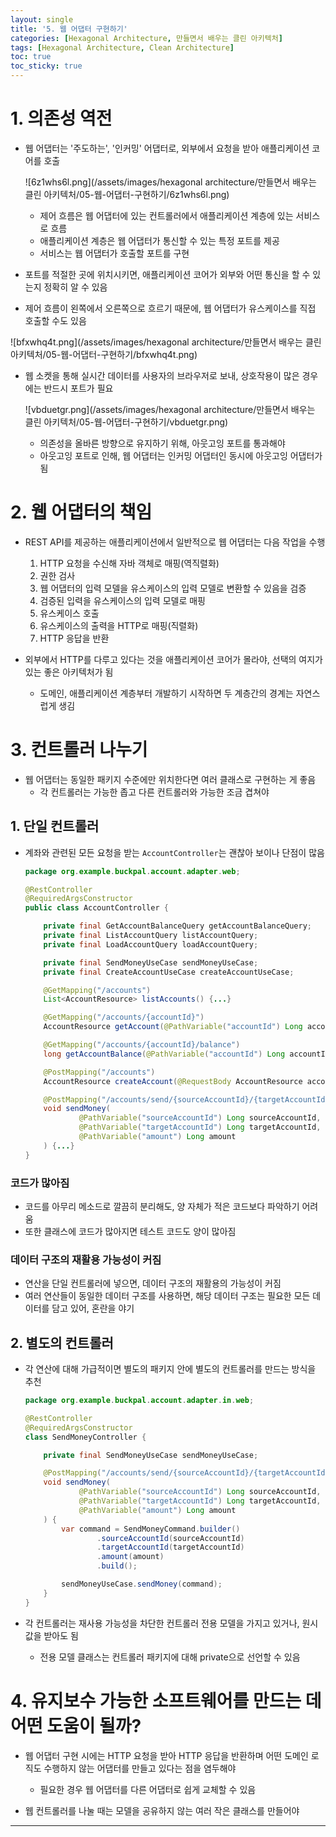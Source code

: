 ```yaml
---
layout: single
title: '5. 웹 어댑터 구현하기'
categories: [Hexagonal Architecture, 만들면서 배우는 클린 아키텍처]
tags: [Hexagonal Architecture, Clean Architecture]
toc: true
toc_sticky: true
---
```


# 1. 의존성 역전

- 웹 어댑터는 '주도하는', '인커밍' 어댑터로, 외부에서 요청을 받아 애플리케이션 코어를 호출
    
    ![6z1whs6l.png](/assets/images/hexagonal architecture/만들면서 배우는 클린 아키텍처/05-웹-어댑터-구현하기/6z1whs6l.png)
    
    - 제어 흐름은 웹 어댑터에 있는 컨트롤러에서 애플리케이션 계층에 있는 서비스로 흐름
    - 애플리케이션 계층은 웹 어댑터가 통신할 수 있는 특정 포트를 제공
    - 서비스는 웹 어댑터가 호출할 포트를 구현

- 포트를 적절한 곳에 위치시키면, 애플리케이션 코어가 외부와 어떤 통신을 할 수 있는지 정확히 알 수 있음
- 제어 흐름이 왼쪽에서 오른쪽으로 흐르기 때문에, 웹 어댑터가 유스케이스를 직접 호출할 수도 있음

![bfxwhq4t.png](/assets/images/hexagonal architecture/만들면서 배우는 클린 아키텍처/05-웹-어댑터-구현하기/bfxwhq4t.png)

- 웹 소켓을 통해 실시간 데이터를 사용자의 브라우저로 보내, 상호작용이 많은 경우에는 반드시 포트가 필요
    
    ![vbduetgr.png](/assets/images/hexagonal architecture/만들면서 배우는 클린 아키텍처/05-웹-어댑터-구현하기/vbduetgr.png)
    
    - 의존성을 올바른 방향으로 유지하기 위해, 아웃고잉 포트를 통과해야
    - 아웃고잉 포트로 인해, 웹 어댑터는 인커밍 어댑터인 동시에 아웃고잉 어댑터가 됨

# 2. 웹 어댑터의 책임

- REST API를 제공하는 애플리케이션에서 일반적으로 웹 어댑터는 다음 작업을 수행
    
    
    
    1. HTTP 요청을 수신해 자바 객체로 매핑(역직렬화)
    2. 권한 검사
    3. 웹 어댑터의 입력 모델을 유스케이스의 입력 모델로 변환할 수 있음을 검증
    4. 검증된 입력을 유스케이스의 입력 모델로 매핑
    5. 유스케이스 호출
    6. 유스케이스의 출력을 HTTP로 매핑(직렬화)
    7. HTTP 응답을 반환
    
    

- 외부에서 HTTP를 다루고 있다는 것을 애플리케이션 코어가 몰라야, 선택의 여지가 있는 좋은 아키텍처가 됨
    - 도메인, 애플리케이션 계층부터 개발하기 시작하면 두 계층간의 경계는 자연스럽게 생김

# 3. 컨트롤러 나누기

- 웹 어댑터는 동일한 패키지 수준에만 위치한다면 여러 클래스로 구현하는 게 좋음
    - 각 컨트롤러는 가능한 좁고 다른 컨트롤러와 가능한 조금 겹쳐야

## 1. 단일 컨트롤러

- 계좌와 관련된 모든 요청을 받는 `AccountController`는 괜찮아 보이나 단점이 많음
    
    ```java
    package org.example.buckpal.account.adapter.web;
    
    @RestController
    @RequiredArgsConstructor
    public class AccountController {
    
        private final GetAccountBalanceQuery getAccountBalanceQuery;
        private final ListAccountQuery listAccountQuery;
        private final LoadAccountQuery loadAccountQuery;
    
        private final SendMoneyUseCase sendMoneyUseCase;
        private final CreateAccountUseCase createAccountUseCase;
    
        @GetMapping("/accounts")
        List<AccountResource> listAccounts() {...}
    
        @GetMapping("/accounts/{accountId}")
        AccountResource getAccount(@PathVariable("accountId") Long accountId) {...}
    
        @GetMapping("/accounts/{accountId}/balance")
        long getAccountBalance(@PathVariable("accountId") Long accountId) {...}
    
        @PostMapping("/accounts")
        AccountResource createAccount(@RequestBody AccountResource account) {...}
    
        @PostMapping("/accounts/send/{sourceAccountId}/{targetAccountId}/{amount}")
        void sendMoney(
                @PathVariable("sourceAccountId") Long sourceAccountId,
                @PathVariable("targetAccountId") Long targetAccountId,
                @PathVariable("amount") Long amount
        ) {...}
    }
    ```
    

### 코드가 많아짐

- 코드를 아무리 메소드로 깔끔히 분리해도, 양 자체가 적은 코드보다 파악하기 어려움
- 또한 클래스에 코드가 많아지면 테스트 코드도 양이 많아짐

### 데이터 구조의 재활용 가능성이 커짐

- 연산을 단일 컨트롤러에 넣으면, 데이터 구조의 재활용의 가능성이 커짐
- 여러 연산들이 동일한 데이터 구조를 사용하면, 해당 데이터 구조는 필요한 모든 데이터를 담고 있어, 혼란을 야기

## 2. 별도의 컨트롤러

- 각 연산에 대해 가급적이면 별도의 패키지 안에 별도의 컨트롤러를 만드는 방식을 추천
    
    ```java
    package org.example.buckpal.account.adapter.in.web;
    
    @RestController
    @RequiredArgsConstructor
    class SendMoneyController {
    
        private final SendMoneyUseCase sendMoneyUseCase;
    
        @PostMapping("/accounts/send/{sourceAccountId}/{targetAccountId}/{amount}")
        void sendMoney(
                @PathVariable("sourceAccountId") Long sourceAccountId,
                @PathVariable("targetAccountId") Long targetAccountId,
                @PathVariable("amount") Long amount
        ) {
            var command = SendMoneyCommand.builder()
                    .sourceAccountId(sourceAccountId)
                    .targetAccountId(targetAccountId)
                    .amount(amount)
                    .build();
    
            sendMoneyUseCase.sendMoney(command);
        }
    }
    ```
    

- 각 컨트롤러는 재사용 가능성을 차단한 컨트롤러 전용 모델을 가지고 있거나, 원시 값을 받아도 됨
    - 전용 모델 클래스는 컨트롤러 패키지에 대해 private으로 선언할 수 있음

# 4. 유지보수 가능한 소프트웨어를 만드는 데 어떤 도움이 될까?

- 웹 어댑터 구현 시에는 HTTP 요청을 받아 HTTP 응답을 반환하며 어떤 도메인 로직도 수행하지 않는 어댑터를 만들고 있다는 점을 염두해야
    - 필요한 경우 웹 어댑터를 다른 어댑터로 쉽게 교체할 수 있음

- 웹 컨트롤러를 나눌 때는 모델을 공유하지 않는 여러 작은 클래스를 만들어야

---



